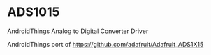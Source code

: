# ADS1015

AndroidThings Analog to Digital Converter Driver

AndroidThings port of https://github.com/adafruit/Adafruit_ADS1X15

